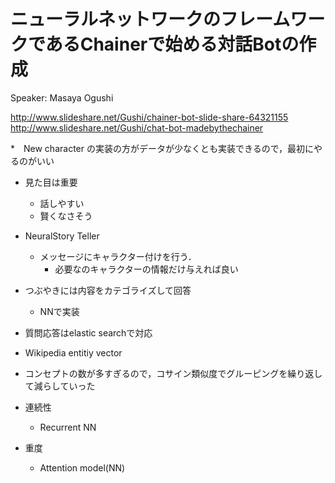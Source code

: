 # ニューラルネットワークのフレームワークであるChainerで始める対話Botの作成

Speaker: Masaya Ogushi

http://www.slideshare.net/Gushi/chainer-bot-slide-share-64321155
http://www.slideshare.net/Gushi/chat-bot-madebythechainer

*　New character の実装の方がデータが少なくとも実装できるので，最初にやるのがいい
* 見た目は重要
  * 話しやすい
  * 賢くなさそう

* NeuralStory Teller
  * メッセージにキャラクター付けを行う．
    * 必要なのキャラクターの情報だけ与えれば良い

* つぶやきには内容をカテゴライズして回答
  * NNで実装
* 質問応答はelastic searchで対応

* Wikipedia entitiy vector
* コンセプトの数が多すぎるので，コサイン類似度でグルーピングを繰り返して減らしていった

* 連続性
  * Recurrent NN
* 重度
  * Attention model(NN)

